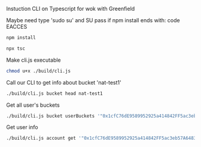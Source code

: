 Instuction CLI on Typescript for wok with Greenfield

Maybe need type 'sudo su' and SU pass if npm install ends with: code EACCES
```bash
npm install
```

```bash
npx tsc
```

Make cli.js executable

```bash
chmod u+x ./build/cli.js
```

Call our CLI to get info about bucket 'nat-test1'

```bash
./build/cli.js bucket head nat-test1
```

Get all user's buckets
```bash
./build/cli.js bucket userBuckets '"0x1cfC76dE9589952925a414842FF5ac3eb57A6483"'
```

Get user info
```bash
./build/cli.js account get '"0x1cfC76dE9589952925a414842FF5ac3eb57A6483"'
```
